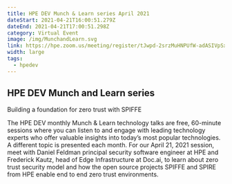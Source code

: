 ```yaml
---
title: HPE DEV Munch & Learn series April 2021
dateStart: 2021-04-21T16:00:51.279Z
dateEnd: 2021-04-21T17:00:51.298Z
category: Virtual Event
image: /img/MunchandLearn.svg
link: https://hpe.zoom.us/meeting/register/tJwpd-2srzMuHNPUfW-adASIVpSxCoqat7AV
width: large
tags:
  - hpedev
---
```

## HPE DEV Munch and Learn series
Building a foundation for zero trust with SPIFFE

The HPE DEV monthly Munch & Learn technology talks are free, 60-minute sessions where you can listen to and engage with leading technology experts who offer valuable insights into today’s most popular technologies. A different topic is presented each month. For our April 21, 2021 session, meet with Daniel Feldman principal security software engineer at HPE and Frederick Kautz, head of Edge Infrastructure at Doc.ai, to learn about zero trust security model and how the open source projects SPIFFE and SPIRE from HPE enable end to end zero trust environments.